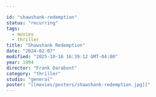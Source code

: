 ```yaml
---

id: "shawshank-redemption"
status: "recurring"
tags:
  - movies
  - thriller
title: "Shawshank Redemption"
date: "2024-02-07"
modified: "2025-10-16 16:39:12 GMT-04:00"
year: 1994
director: "Frank Darabont"
category: "thriller"
studio: "general"
poster: "[[movies/posters/shawshank-redemption.jpg]]"
---
```

